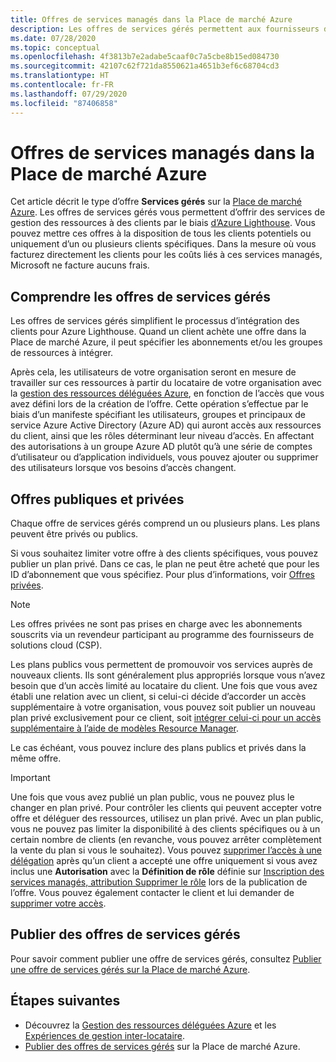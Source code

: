 ```yaml
---
title: Offres de services managés dans la Place de marché Azure
description: Les offres de services gérés permettent aux fournisseurs de services de vendre des offres de gestion des ressources à des clients sur la Place de marché Azure.
ms.date: 07/28/2020
ms.topic: conceptual
ms.openlocfilehash: 4f3813b7e2adabe5caaf0c7a5cbe8b15ed084730
ms.sourcegitcommit: 42107c62f721da8550621a4651b3ef6c68704cd3
ms.translationtype: HT
ms.contentlocale: fr-FR
ms.lasthandoff: 07/29/2020
ms.locfileid: "87406858"
---
```

# <a name="managed-service-offers-in-azure-marketplace"></a>Offres de services managés dans la Place de marché Azure

Cet article décrit le type d’offre **Services gérés** sur la [Place de marché Azure](https://azuremarketplace.microsoft.com). Les offres de services gérés vous permettent d’offrir des services de gestion des ressources à des clients par le biais [d’Azure Lighthouse](../overview.md). Vous pouvez mettre ces offres à la disposition de tous les clients potentiels ou uniquement d’un ou plusieurs clients spécifiques. Dans la mesure où vous facturez directement les clients pour les coûts liés à ces services managés, Microsoft ne facture aucuns frais.

## <a name="understand-managed-service-offers"></a>Comprendre les offres de services gérés

Les offres de services gérés simplifient le processus d’intégration des clients pour Azure Lighthouse. Quand un client achète une offre dans la Place de marché Azure, il peut spécifier les abonnements et/ou les groupes de ressources à intégrer.

Après cela, les utilisateurs de votre organisation seront en mesure de travailler sur ces ressources à partir du locataire de votre organisation avec la [gestion des ressources déléguées Azure](azure-delegated-resource-management.md), en fonction de l’accès que vous avez défini lors de la création de l’offre. Cette opération s’effectue par le biais d’un manifeste spécifiant les utilisateurs, groupes et principaux de service Azure Active Directory (Azure AD) qui auront accès aux ressources du client, ainsi que les rôles déterminant leur niveau d’accès. En affectant des autorisations à un groupe Azure AD plutôt qu’à une série de comptes d’utilisateur ou d’application individuels, vous pouvez ajouter ou supprimer des utilisateurs lorsque vos besoins d’accès changent.

## <a name="public-and-private-offers"></a>Offres publiques et privées

Chaque offre de services gérés comprend un ou plusieurs plans. Les plans peuvent être privés ou publics.

Si vous souhaitez limiter votre offre à des clients spécifiques, vous pouvez publier un plan privé. Dans ce cas, le plan ne peut être acheté que pour les ID d’abonnement que vous spécifiez. Pour plus d’informations, voir [Offres privées](../../marketplace/private-offers.md).

> [!NOTE]
> Les offres privées ne sont pas prises en charge avec les abonnements souscrits via un revendeur participant au programme des fournisseurs de solutions cloud (CSP).

Les plans publics vous permettent de promouvoir vos services auprès de nouveaux clients. Ils sont généralement plus appropriés lorsque vous n’avez besoin que d’un accès limité au locataire du client. Une fois que vous avez établi une relation avec un client, si celui-ci décide d’accorder un accès supplémentaire à votre organisation, vous pouvez soit publier un nouveau plan privé exclusivement pour ce client, soit [intégrer celui-ci pour un accès supplémentaire à l’aide de modèles Resource Manager](../how-to/onboard-customer.md).

Le cas échéant, vous pouvez inclure des plans publics et privés dans la même offre.

> [!IMPORTANT]
> Une fois que vous avez publié un plan public, vous ne pouvez plus le changer en plan privé. Pour contrôler les clients qui peuvent accepter votre offre et déléguer des ressources, utilisez un plan privé. Avec un plan public, vous ne pouvez pas limiter la disponibilité à des clients spécifiques ou à un certain nombre de clients (en revanche, vous pouvez arrêter complètement la vente du plan si vous le souhaitez). Vous pouvez [supprimer l’accès à une délégation](../how-to/remove-delegation.md) après qu’un client a accepté une offre uniquement si vous avez inclus une **Autorisation** avec la **Définition de rôle** définie sur [Inscription des services managés, attribution Supprimer le rôle](../../role-based-access-control/built-in-roles.md#managed-services-registration-assignment-delete-role) lors de la publication de l’offre. Vous pouvez également contacter le client et lui demander de [supprimer votre accès](../how-to/view-manage-service-providers.md#add-or-remove-service-provider-offers).

## <a name="publish-managed-service-offers"></a>Publier des offres de services gérés

Pour savoir comment publier une offre de services gérés, consultez [Publier une offre de services gérés sur la Place de marché Azure](../how-to/publish-managed-services-offers.md).

## <a name="next-steps"></a>Étapes suivantes

- Découvrez la [Gestion des ressources déléguées Azure](azure-delegated-resource-management.md) et les [Expériences de gestion inter-locataire](cross-tenant-management-experience.md).
- [Publier des offres de services gérés](../how-to/publish-managed-services-offers.md) sur la Place de marché Azure.
